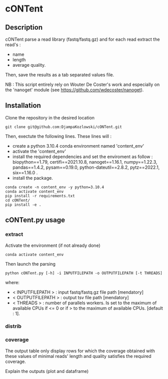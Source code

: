 # cONTent 

## Description

cONTent parse a read library (fastq/fastq.gz) and for each read extract the read's :
- name
- length
- average quality. 

Then, save the results as a tab separated values file.

NB : This script entirely rely on Wouter De Coster's work and especially on the 'nanoget' module (see https://github.com/wdecoster/nanoget). 

## Installation 

Clone the repository in the desired location
```
git clone git@github.com:DjampaKozlowski/cONTent.git
```

Then, exectute the following lines. These lines will :
- create a python 3.10.4 conda environment named 'content_env'
- activate the 'content_env'
- install the required dependencies and set the enviroment as follow : biopython==1.79, certifi==2021.10.8, nanoget==1.16.1, numpy==1.22.3, pandas==1.4.2, pysam==0.19.0, python-dateutil==2.8.2, pytz==2022.1, six==1.16.0 .
- install the package.

```
conda create -n content_env -y python=3.10.4
conda activate content_env
pip install -r requirements.txt
cd cONTent/
pip install -e .
```

## cONTent.py usage 

### extract

Activate the environment (if not already done)

```
conda activate content_env
```
Then launch the parsing

```
python cONTent.py [-h] -i INPUTFILEPATH -o OUTPUTFILEPATH [-t THREADS]
```
where:
- < INPUTFILEPATH > : input fastq/fastq.gz file path [mendatory]
- < OUTPUTFILEPATH > : output tsv file path [mendatory]
- < THREADS > : number of parallels workers. Is set to the maximum of available CPUs if <= 0 or if > to the maximum of available CPUs. [default : 1]. 

### distrib

###  coverage

The output table only display rows for which the coverage obtained with these values of minimal reads' length and quality satisfies the required coverage.

Explain the outputs (plot and dataframe)